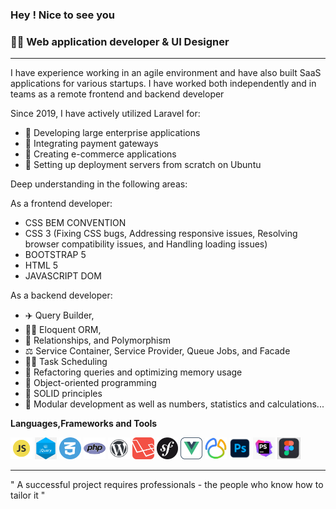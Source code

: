### Hey ! Nice to see you 

### 👨‍💻 Web application developer & UI Designer

<hr>


<p>
I have experience working in an agile environment and have also built SaaS applications for various startups. 
I have worked both independently and in teams as a remote frontend and backend developer
</p>



<p> Since 2019, I have actively utilized Laravel for: </p>

<ul>
        <li> 🏹 Developing large enterprise applications </li>
        <li> 🤿 Integrating payment gateways</li>
        <li> 🎷 Creating e-commerce applications</li>
        <li> 🎻 Setting up deployment servers from scratch on Ubuntu</li>
</ul>


<p>  Deep understanding in the following areas: </p>

<p> 
        As a frontend developer:
</p>

<ul>
        <li>CSS BEM CONVENTION </li>
        <li>CSS 3 (Fixing CSS bugs, Addressing responsive issues, Resolving browser compatibility issues, and Handling loading issues)</li>
        <li>BOOTSTRAP 5 </li>
        <li>HTML 5</li>
        <li>JAVASCRIPT DOM </li>
</ul>

<p> 
      As a backend developer:
</p>

<ul>
        <li> ✈️ Query Builder,</li>
        <li> 👩‍🚀 Eloquent ORM,</li>
        <li> 🚀 Relationships, and Polymorphism</li>
        <li> ⚖️ Service Container, Service Provider, Queue Jobs, and Facade</li>
        <li> 👨‍🔧 Task Scheduling</li>
        <li> 🚒 Refactoring queries and optimizing memory usage</li>
        <li> 🎨 Object-oriented programming </li>
        <li> 🔧 SOLID principles </li>
        <li> 🔬 Modular development as well as numbers, statistics and calculations...</li>
</ul>



**Languages,Frameworks and Tools**

<code><img height="35rem" src="img/js.webp"/></code>
<code><img height="35rem" src="img/jquery.png"/></code>
<code><img height="35rem" src="img/css-3.webp"/></code>
<code><img height="35rem" src="img/php.png"/></code>
<code><img height="35rem" src="img/wp.png"/></code>
<code><img height="35rem" src="img/laravel.webp"/></code>
<code><img height="35rem" src="img/symfony-logo.png"/></code>
<code><img height="35rem" src="img/vue-icon-512x512-ne4r9aa8.png"/></code>
<code><img height="35rem" src="img/navicat.jfif"/></code>
<code><img height="35rem" src="img/photoshop.PNG"/></code>
<code><img height="35rem" src="img/phpstorm.jpg"/></code>
<code><img height="35rem" src="img/figma.PNG"/></code>

<hr>


<p> 
" A successful project requires professionals - 
the people who know how to tailor it " 
</p>




